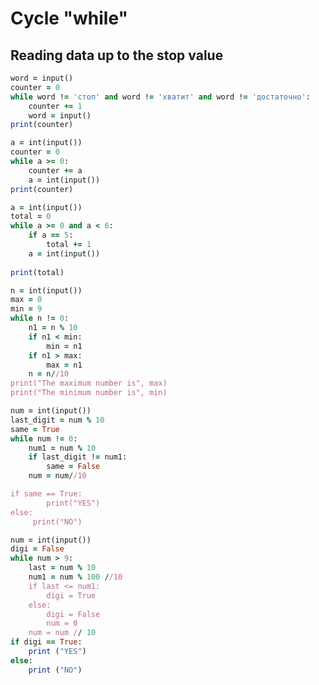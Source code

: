 Cycle "while"
==============
Reading data up to the stop value
---------------------------------
`````````````````ruby
word = input()
counter = 0
while word != 'стоп' and word != 'хватит' and word != 'достаточно':
    counter += 1
    word = input()
print(counter)
``````````````````````
`````````````````ruby
a = int(input())
counter = 0
while a >= 0:
    counter += a 
    a = int(input())
print(counter)
````````````````````````
``````````````````ruby
a = int(input())
total = 0
while a >= 0 and a < 6:
    if a == 5:
        total += 1
    a = int(input())
        
print(total)
```````````````````````
``````````````````ruby
n = int(input())
max = 0
min = 9
while n != 0:
    n1 = n % 10
    if n1 < min:
        min = n1
    if n1 > max:
        max = n1
    n = n//10
print("The maximum number is", max)
print("The minimum number is", min)
```````````````````
```ruby
num = int(input())
last_digit = num % 10
same = True
while num != 0:
    num1 = num % 10
    if last_digit != num1:
        same = False
    num = num//10

if same == True:
        print("YES")
else:
     print("NO")
````
`````ruby
num = int(input())
digi = False
while num > 9:
    last = num % 10
    num1 = num % 100 //10
    if last <= num1:
        digi = True
    else:
        digi = False
        num = 0
    num = num // 10
if digi == True:
    print ("YES")
else:
    print ("NO")
`````
